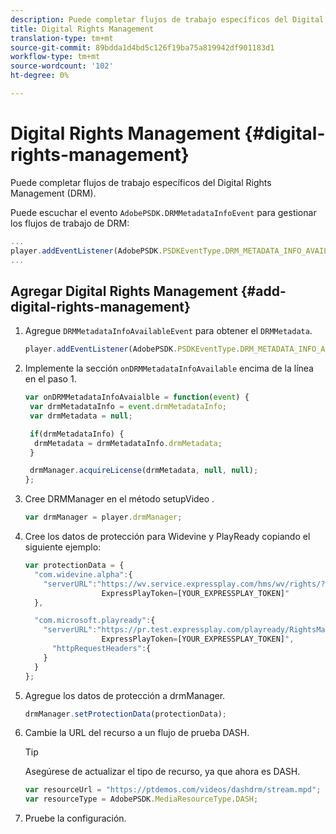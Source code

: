 ```yaml
---
description: Puede completar flujos de trabajo específicos del Digital Rights Management (DRM).
title: Digital Rights Management
translation-type: tm+mt
source-git-commit: 89bdda1d4bd5c126f19ba75a819942df901183d1
workflow-type: tm+mt
source-wordcount: '102'
ht-degree: 0%

---
```



# Digital Rights Management {#digital-rights-management}

Puede completar flujos de trabajo específicos del Digital Rights Management (DRM).

Puede escuchar el evento `AdobePSDK.DRMMetadataInfoEvent` para gestionar los flujos de trabajo de DRM:

```js
... 
player.addEventListener(AdobePSDK.PSDKEventType.DRM_METADATA_INFO_AVAILABLE, onDRMMetadataInfoAvailable);
...
```

## Agregar Digital Rights Management {#add-digital-rights-management}

1. Agregue `DRMMetadataInfoAvailableEvent` para obtener el `DRMMetadata`.

   ```js
   player.addEventListener(AdobePSDK.PSDKEventType.DRM_METADATA_INFO_AVAILABLE, onDRMMetadataInfoAvaialble);
   ```

1. Implemente la sección `onDRMMetadataInfoAvailable` encima de la línea en el paso 1.

   ```js
   var onDRMMetadataInfoAvaialble = function(event) { 
    var drmMetadataInfo = event.drmMetadataInfo; 
    var drmMetadata = null; 
   
    if(drmMetadataInfo) { 
     drmMetadata = drmMetadataInfo.drmMetadata; 
    } 
   
    drmManager.acquireLicense(drmMetadata, null, null); 
   };
   ```

1. Cree DRMManager en el método setupVideo .

   ```js
   var drmManager = player.drmManager;
   ```

1. Cree los datos de protección para Widevine y PlayReady copiando el siguiente ejemplo:

   ```js
   var protectionData = { 
     "com.widevine.alpha":{ 
       "serverURL":"https://wv.service.expressplay.com/hms/wv/rights/? 
                    ExpressPlayToken=[YOUR_EXPRESSPLAY_TOKEN]"  
     }, 
   
     "com.microsoft.playready":{ 
       "serverURL":"https://pr.test.expressplay.com/playready/RightsManager.asmx? 
                    ExpressPlayToken=[YOUR_EXPRESSPLAY_TOKEN]", 
         "httpRequestHeaders":{ 
       } 
     } 
   };
   ```

1. Agregue los datos de protección a drmManager.

   ```js
   drmManager.setProtectionData(protectionData);
   ```

1. Cambie la URL del recurso a un flujo de prueba DASH.

   >[!TIP]
   >
   >Asegúrese de actualizar el tipo de recurso, ya que ahora es DASH.

   ```js
   var resourceUrl = "https://ptdemos.com/videos/dashdrm/stream.mpd"; 
   var resourceType = AdobePSDK.MediaResourceType.DASH;
   ```

1. Pruebe la configuración.
